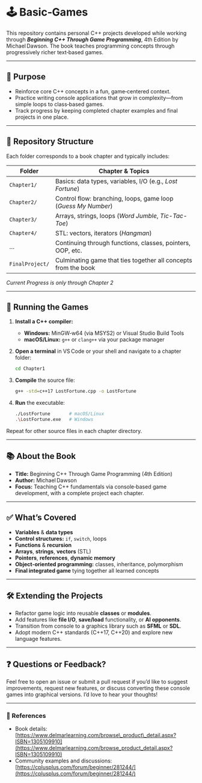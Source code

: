 # 🕹️ Basic‑Games

This repository contains personal C++ projects developed while working through ***Beginning C++ Through Game Programming***, 4th Edition by Michael Dawson. The book teaches programming concepts through progressively richer text‑based games.

---

## 🎯 Purpose

* Reinforce core C++ concepts in a fun, game‑centered context.
* Practice writing console applications that grow in complexity—from simple loops to class‑based games.
* Track progress by keeping completed chapter examples and final projects in one place.

---

## 📁 Repository Structure

Each folder corresponds to a book chapter and typically includes:

| Folder          | Chapter & Topics                                               |
| --------------- | -------------------------------------------------------------- |
| `Chapter1/`     | Basics: data types, variables, I/O (e.g., *Lost Fortune*)      |
| `Chapter2/`     | Control flow: branching, loops, game loop (*Guess My Number*)  |
| `Chapter3/`     | Arrays, strings, loops (*Word Jumble*, *Tic-Tac-Toe*)          |
| `Chapter4/`     | STL: vectors, iterators (*Hangman*)                            |
| …               | Continuing through functions, classes, pointers, OOP, etc.     |
| `FinalProject/` | Culminating game that ties together all concepts from the book |

*Current Progress is only through Chapter 2*

---

## 🚀 Running the Games

1. **Install a C++ compiler:**

   * **Windows:** MinGW‑w64 (via MSYS2) or Visual Studio Build Tools
   * **macOS/Linux:** `g++` or `clang++` via your package manager

2. **Open a terminal** in VS Code or your shell and navigate to a chapter folder:

   ```bash
   cd Chapter1
   ```

3. **Compile** the source file:

   ```bash
   g++ -std=c++17 LostFortune.cpp -o LostFortune
   ```

4. **Run** the executable:

   ```bash
   ./LostFortune       # macOS/Linux
   .\LostFortune.exe   # Windows
   ```

Repeat for other source files in each chapter directory.

---

## 📚 About the Book

* **Title:** Beginning C++ Through Game Programming (4th Edition)
* **Author:** Michael Dawson
* **Focus:** Teaching C++ fundamentals via console‑based game development, with a complete project each chapter.

---

## ✅ What’s Covered

* **Variables** & **data types**
* **Control structures:** `if`, `switch`, loops
* **Functions** & **recursion**
* **Arrays**, **strings**, **vectors** (STL)
* **Pointers**, **references**, **dynamic memory**
* **Object-oriented programming:** classes, inheritance, polymorphism
* **Final integrated game** tying together all learned concepts

---

## 🛠️ Extending the Projects

* Refactor game logic into reusable **classes** or **modules**.
* Add features like **file I/O**, **save/load** functionality, or **AI opponents**.
* Transition from console to a graphics library such as **SFML** or **SDL**.
* Adopt modern C++ standards (C++17, C++20) and explore new language features.

---

## ❓ Questions or Feedback?

Feel free to open an issue or submit a pull request if you’d like to suggest improvements, request new features, or discuss converting these console games into graphical versions. I’d love to hear your thoughts!

---

### 📎 References

* Book details: [https://www.delmarlearning.com/browse\_product\_detail.aspx?ISBN=1305109910](https://www.delmarlearning.com/browse_product_detail.aspx?ISBN=1305109910)
* Community examples and discussions: [https://cplusplus.com/forum/beginner/281244/](https://cplusplus.com/forum/beginner/281244/)
